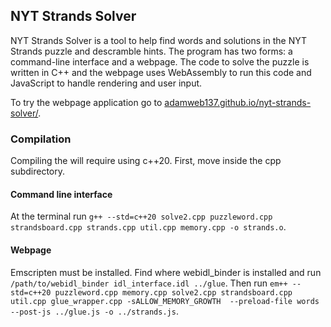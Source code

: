 ## NYT Strands Solver

NYT Strands Solver is a tool to help find words and solutions in the NYT Strands puzzle
and descramble hints. The program has two forms: a command-line interface and a webpage.
The code to solve the puzzle is written in C++ and the webpage uses WebAssembly to run
this code and JavaScript to handle rendering and user input.

To try the webpage application go to [adamweb137.github.io/nyt-strands-solver/](https://adamweb137.github.io/nyt-strands-solver/).

### Compilation

Compiling the will require using c++20.
First, move inside the cpp subdirectory. 

#### Command line interface

At the terminal run `g++ --std=c++20 solve2.cpp puzzleword.cpp strandsboard.cpp strands.cpp util.cpp memory.cpp -o strands.o`.

#### Webpage

Emscripten must be installed. Find where webidl_binder is installed and run
`/path/to/webidl_binder idl_interface.idl ../glue`. Then run `em++ --std=c++20 puzzleword.cpp memory.cpp solve2.cpp strandsboard.cpp util.cpp glue_wrapper.cpp -sALLOW_MEMORY_GROWTH  --preload-file words --post-js ../glue.js -o ../strands.js`.

